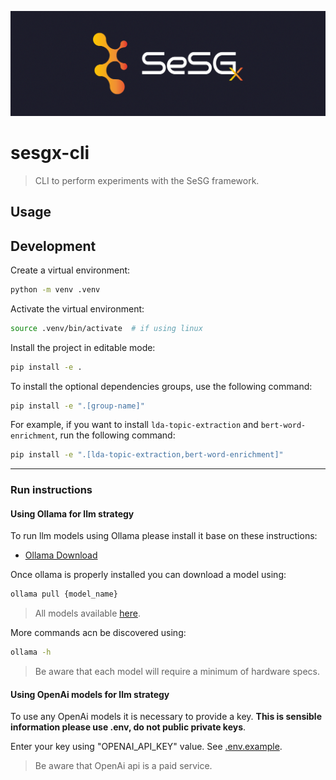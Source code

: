 
![sesgx logo](sesgx_header.png)
# sesgx-cli

> CLI to perform experiments with the SeSG framework.

## Usage

## Development

Create a virtual environment:

```sh
python -m venv .venv
```

Activate the virtual environment:

```sh
source .venv/bin/activate  # if using linux
```

Install the project in editable mode:

```sh
pip install -e .
```

To install the optional dependencies groups, use the following command:

```sh
pip install -e ".[group-name]"
```

For example, if you want to install `lda-topic-extraction` and `bert-word-enrichment`, run the following command:

```sh
pip install -e ".[lda-topic-extraction,bert-word-enrichment]"
```
---
### Run instructions

#### Using Ollama for llm strategy

To run llm models using Ollama please install it base on these instructions:

- [Ollama Download](https://ollama.com/download)

Once ollama is properly installed you can download a model using:

```sh
ollama pull {model_name}
```

> All models available [here](https://ollama.com/library).

More commands acn be discovered using:
```sh
ollama -h
```

> Be aware that each model will require a minimum of hardware specs.

#### Using OpenAi models for llm strategy

To use any OpenAi models it is necessary to provide a key. **This is sensible information please use .env, do not public private keys**.

Enter your key using "OPENAI_API_KEY" value. See [.env.example](.env.example).

> Be aware that OpenAi api is a paid service.
